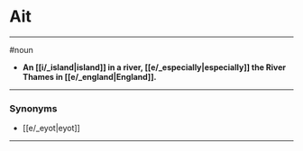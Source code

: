 # Ait
---
#noun
- **An [[i/_island|island]] in a river, [[e/_especially|especially]] the River Thames in [[e/_england|England]].**
---
### Synonyms
- [[e/_eyot|eyot]]
---
